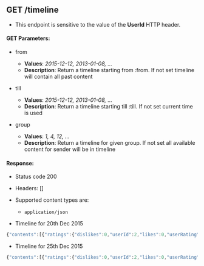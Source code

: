 ## GET /timeline


- This endpoint is sensitive to the value of the **UserId** HTTP header.

#### GET Parameters:

- from
     - **Values**: *2015-12-12, 2013-01-08, ...*
     - **Description**: Return a timeline starting from :from. If not set timeline will contain all past content

- till
     - **Values**: *2015-12-12, 2013-01-08, ...*
     - **Description**: Return a timeline starting till :till. If not set current time is used

- group
     - **Values**: *1, 4, 12, ...*
     - **Description**: Return a timeline for given group. If not set all available content for sender will be in timeline


#### Response:

- Status code 200
- Headers: []

- Supported content types are:

    - `application/json`

- Timeline for 20th Dec 2015

```javascript
{"contents":[{"ratings":{"dislikes":0,"userId":2,"likes":0,"userRating":null,"contentKey":{"contentId":2,"contentType":"event"}},"content":{"fromDate":"2015-12-12T10:00:00Z","allDay":false,"location":"Meeting Room C","participants":[1,2,3,4,5,6,7],"toDate":"2015-12-12T11:00:00Z","id":2,"title":"Jour fixe","type":"PlainEvent","contentKey":{"contentId":1,"contentType":"event"},"description":"","creatorId":1},"happened":"2015-12-12T10:00:00Z"},{"ratings":{"dislikes":0,"userId":2,"likes":0,"userRating":null,"contentKey":{"contentId":1,"contentType":"post"}},"content":{"subPostCount":2,"text":"Hi there!","created":"2015-12-08T19:00:00Z","subPosts":[{"subPostCount":0,"text":"Welcome to this group.","created":"2015-12-08T19:02:00Z","subPosts":[],"groupId":1,"id":2,"updated":null,"type":"fullPost","contentKey":{"contentId":0,"contentType":"post"},"creatorId":2,"parentPostId":1},{"subPostCount":0,"text":"Thanks!","created":"2015-12-08T19:03:52Z","subPosts":[],"groupId":1,"id":3,"updated":null,"type":"fullPost","contentKey":{"contentId":0,"contentType":"post"},"creatorId":1,"parentPostId":1}],"groupId":1,"id":1,"updated":null,"type":"fullPost","contentKey":{"contentId":0,"contentType":"post"},"creatorId":1,"parentPostId":null},"happened":"2015-12-08T19:00:00Z"}],"till":"2015-12-20T02:00:00Z"}
```

- Timeline for 25th Dec 2015

```javascript
{"contents":[{"ratings":{"dislikes":0,"userId":2,"likes":0,"userRating":null,"contentKey":{"contentId":1,"contentType":"event"}},"content":{"fromDate":"2015-12-23T17:00:00Z","allDay":false,"location":"Main building","participants":[2,3,6],"toDate":"2015-12-24T06:00:00Z","id":1,"title":"Xmas party","type":"PlainEvent","contentKey":{"contentId":1,"contentType":"event"},"description":"Friends and family welcome","creatorId":1},"happened":"2015-12-23T17:00:00Z"},{"ratings":{"dislikes":0,"userId":2,"likes":0,"userRating":null,"contentKey":{"contentId":2,"contentType":"event"}},"content":{"fromDate":"2015-12-12T10:00:00Z","allDay":false,"location":"Meeting Room C","participants":[1,2,3,4,5,6,7],"toDate":"2015-12-12T11:00:00Z","id":2,"title":"Jour fixe","type":"PlainEvent","contentKey":{"contentId":1,"contentType":"event"},"description":"","creatorId":1},"happened":"2015-12-12T10:00:00Z"},{"ratings":{"dislikes":0,"userId":2,"likes":0,"userRating":null,"contentKey":{"contentId":1,"contentType":"post"}},"content":{"subPostCount":2,"text":"Hi there!","created":"2015-12-08T19:00:00Z","subPosts":[{"subPostCount":0,"text":"Welcome to this group.","created":"2015-12-08T19:02:00Z","subPosts":[],"groupId":1,"id":2,"updated":null,"type":"fullPost","contentKey":{"contentId":0,"contentType":"post"},"creatorId":2,"parentPostId":1},{"subPostCount":0,"text":"Thanks!","created":"2015-12-08T19:03:52Z","subPosts":[],"groupId":1,"id":3,"updated":null,"type":"fullPost","contentKey":{"contentId":0,"contentType":"post"},"creatorId":1,"parentPostId":1}],"groupId":1,"id":1,"updated":null,"type":"fullPost","contentKey":{"contentId":0,"contentType":"post"},"creatorId":1,"parentPostId":null},"happened":"2015-12-08T19:00:00Z"}],"till":"2015-12-25T12:00:00Z"}
```

